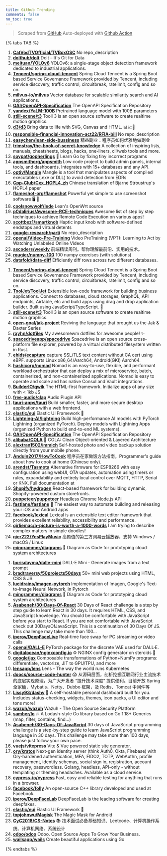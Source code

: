 ```yaml
---
title: Github Trending
comments: false
no_toc: true
---
```


> Scraped from [GitHub](https://github.com/trending)
Auto-deployed with [Github Action](https://docs.github.com/en/actions)

{% tabs TAB %}
<!-- tab Daily -->
1. [**CatVodTVOfficial/TVBoxOSC**](https://github.com/CatVodTVOfficial/TVBoxOSC)
No repo_description
2. [**dolthub/dolt**](https://github.com/dolthub/dolt)
Dolt – It's Git for Data
3. [**meituan/YOLOv6**](https://github.com/meituan/YOLOv6)
YOLOv6: a single-stage object detection framework dedicated to industrial applications.
4. [**Tencent/spring-cloud-tencent**](https://github.com/Tencent/spring-cloud-tencent)
Spring Cloud Tencent is a Spring Boot based Service Governance Framework provided by Tencent, including service discovery, traffic control, circuitbreak, ratelimit, config and so on.
5. [**milvus-io/milvus**](https://github.com/milvus-io/milvus)
Vector database for scalable similarity search and AI applications.
6. [**OAI/OpenAPI-Specification**](https://github.com/OAI/OpenAPI-Specification)
The OpenAPI Specification Repository
7. [**yandex/YaLM-100B**](https://github.com/yandex/YaLM-100B)
Pretrained language model with 100B parameters
8. [**still-scene/t3**](https://github.com/still-scene/t3)
Tooll 3 is an open source software to create realtime motion graphics.
9. [**d3/d3**](https://github.com/d3/d3)
Bring data to life with SVG, Canvas and HTML. 📊📈🎉
10. [**responsible-financial-innovation-act22/RFIA-bill**](https://github.com/responsible-financial-innovation-act22/RFIA-bill)
No repo_description
11. [**easychen/lean-side-bussiness**](https://github.com/easychen/lean-side-bussiness)
精益副业：程序员如何优雅地做副业
12. [**trimstray/the-book-of-secret-knowledge**](https://github.com/trimstray/the-book-of-secret-knowledge)
A collection of inspiring lists, manuals, cheatsheets, blogs, hacks, one-liners, cli/web tools and more.
13. [**soypat/gopherlings**](https://github.com/soypat/gopherlings)
📘️ Learn Go by fixing tiny incorrect programs
14. [**appsmithorg/appsmith**](https://github.com/appsmithorg/appsmith)
Low code project to build admin panels, internal tools, and dashboards. Integrates with 15+ databases and any API.
15. [**optiv/Mangle**](https://github.com/optiv/Mangle)
Mangle is a tool that manipulates aspects of compiled executables (.exe or DLL) to avoid detection from EDRs
16. [**Cpp-Club/Cxx_HOPL4_zh**](https://github.com/Cpp-Club/Cxx_HOPL4_zh)
Chinese translation of Bjarne Stroustrup's HOPL4 paper
17. [**flameshot-org/flameshot**](https://github.com/flameshot-org/flameshot)
Powerful yet simple to use screenshot software 🖥️ 📸
18. [**coolsnowwolf/lede**](https://github.com/coolsnowwolf/lede)
Lean's OpenWrt source
19. [**p0dalirius/Awesome-RCE-techniques**](https://github.com/p0dalirius/Awesome-RCE-techniques)
Awesome list of step by step techniques to achieve Remote Code Execution on various apps!
20. [**scottbez1/smartknob**](https://github.com/scottbez1/smartknob)
Haptic input knob with software-defined endstops and virtual detents
21. [**google-research/parti**](https://github.com/google-research/parti)
No repo_description
22. [**openai/Video-Pre-Training**](https://github.com/openai/Video-Pre-Training)
Video PreTraining (VPT): Learning to Act by Watching Unlabeled Online Videos
23. [**ascoders/weekly**](https://github.com/ascoders/weekly)
前端精读周刊。帮你理解最前沿、实用的技术。
24. [**rougier/numpy-100**](https://github.com/rougier/numpy-100)
100 numpy exercises (with solutions)
25. [**datafold/data-diff**](https://github.com/datafold/data-diff)
Efficiently diff rows across two different databases.
<!-- endtab -->
<!-- tab Weekly -->
1. [**Tencent/spring-cloud-tencent**](https://github.com/Tencent/spring-cloud-tencent)
Spring Cloud Tencent is a Spring Boot based Service Governance Framework provided by Tencent, including service discovery, traffic control, circuitbreak, ratelimit, config and so on.
2. [**ToolJet/ToolJet**](https://github.com/ToolJet/ToolJet)
Extensible low-code framework for building business applications. Connect to databases, cloud storages, GraphQL, API endpoints, Airtable, etc and build apps using drag and drop application builder. Built using JavaScript/TypeScript. 🚀
3. [**still-scene/t3**](https://github.com/still-scene/t3)
Tooll 3 is an open source software to create realtime motion graphics.
4. [**open-goal/jak-project**](https://github.com/open-goal/jak-project)
Reviving the language that brought us the Jak & Daxter Series
5. [**rxyhn/dotfiles**](https://github.com/rxyhn/dotfiles)
My awesomewm dotfiles for awesome people! ✨
6. [**spacedriveapp/spacedrive**](https://github.com/spacedriveapp/spacedrive)
Spacedrive is an open source cross-platform file explorer, powered by a virtual distributed filesystem written in Rust.
7. [**ehids/ecapture**](https://github.com/ehids/ecapture)
capture SSL/TLS text content without CA cert using eBPF. supports Linux x86_64/Aarch64, Android(GKI) Aarch64.
8. [**hashicorp/nomad**](https://github.com/hashicorp/nomad)
Nomad is an easy-to-use, flexible, and performant workload orchestrator that can deploy a mix of microservice, batch, containerized, and non-containerized applications. Nomad is easy to operate and scale and has native Consul and Vault integrations.
9. [**BuilderIO/qwik**](https://github.com/BuilderIO/qwik)
The HTML-first framework. Initialize apps of any size with < 1kb JS
10. [**free-audio/clap**](https://github.com/free-audio/clap)
Audio Plugin API
11. [**tauri-apps/tauri**](https://github.com/tauri-apps/tauri)
Build smaller, faster, and more secure desktop applications with a web frontend.
12. [**elastic/eui**](https://github.com/elastic/eui)
Elastic UI Framework 🙌
13. [**Lightning-AI/lightning**](https://github.com/Lightning-AI/lightning)
Build high-performance AI models with PyTorch Lightning (organized PyTorch). Deploy models with Lightning Apps (organized Python to build end-to-end ML systems).
14. [**OAI/OpenAPI-Specification**](https://github.com/OAI/OpenAPI-Specification)
The OpenAPI Specification Repository
15. [**alibaba/COLA**](https://github.com/alibaba/COLA)
🥤 COLA: Clean Object-oriented & Layered Architecture
16. [**alextran1502/immich**](https://github.com/alextran1502/immich)
Self-hosted photo and video backup solution directly from your mobile phone.
17. [**Anduin2017/HowToCook**](https://github.com/Anduin2017/HowToCook)
程序员在家做饭方法指南。Programmer's guide about how to cook at home (Chinese only).
18. [**arendst/Tasmota**](https://github.com/arendst/Tasmota)
Alternative firmware for ESP8266 with easy configuration using webUI, OTA updates, automation using timers or rules, expandability and entirely local control over MQTT, HTTP, Serial or KNX. Full documentation at
19. [**Shopify/hydrogen**](https://github.com/Shopify/hydrogen)
React-based framework for building dynamic, Shopify-powered custom storefronts.
20. [**puppeteer/puppeteer**](https://github.com/puppeteer/puppeteer)
Headless Chrome Node.js API
21. [**fastlane/fastlane**](https://github.com/fastlane/fastlane)
🚀 The easiest way to automate building and releasing your iOS and Android apps
22. [**facebook/lexical**](https://github.com/facebook/lexical)
Lexical is an extensible text editor framework that provides excellent reliability, accessibility and performance.
23. [**girliemac/a-picture-is-worth-a-1000-words**](https://github.com/girliemac/a-picture-is-worth-a-1000-words)
I am trying to describe complex matters in simple doodles!
24. [**qier222/YesPlayMusic**](https://github.com/qier222/YesPlayMusic)
高颜值的第三方网易云播放器，支持 Windows / macOS / Linux
25. [**mingrammer/diagrams**](https://github.com/mingrammer/diagrams)
🎨 Diagram as Code for prototyping cloud system architectures
<!-- endtab -->
<!-- tab Monthly -->
1. [**borisdayma/dalle-mini**](https://github.com/borisdayma/dalle-mini)
DALL·E Mini - Generate images from a text prompt
2. [**bradtraversy/50projects50days**](https://github.com/bradtraversy/50projects50days)
50+ mini web projects using HTML, CSS & JS
3. [**lucidrains/imagen-pytorch**](https://github.com/lucidrains/imagen-pytorch)
Implementation of Imagen, Google's Text-to-Image Neural Network, in Pytorch
4. [**mingrammer/diagrams**](https://github.com/mingrammer/diagrams)
🎨 Diagram as Code for prototyping cloud system architectures
5. [**Asabeneh/30-Days-Of-React**](https://github.com/Asabeneh/30-Days-Of-React)
30 Days of React challenge is a step by step guide to learn React in 30 days. It requires HTML, CSS, and JavaScript knowledge. You should be comfortable with JavaScript before you start to React. If you are not comfortable with JavaScript check out 30DaysOfJavaScript. This is a continuation of 30 Days Of JS. This challenge may take more than 100…
6. [**iperov/DeepFaceLive**](https://github.com/iperov/DeepFaceLive)
Real-time face swap for PC streaming or video calls
7. [**openai/DALL-E**](https://github.com/openai/DALL-E)
PyTorch package for the discrete VAE used for DALL·E.
8. [**digitalocean/nginxconfig.io**](https://github.com/digitalocean/nginxconfig.io)
⚙️ NGINX config generator on steroids 💉
9. [**google/jax**](https://github.com/google/jax)
Composable transformations of Python+NumPy programs: differentiate, vectorize, JIT to GPU/TPU, and more
10. [**lensapp/lens**](https://github.com/lensapp/lens)
Lens - The way the world runs Kubernetes
11. [**doocs/source-code-hunter**](https://github.com/doocs/source-code-hunter)
😱 从源码层面，剖析挖掘互联网行业主流技术的底层实现原理，为广大开发者 “提升技术深度” 提供便利。目前开放 Spring 全家桶，Mybatis、Netty、Dubbo 框架，及 Redis、Tomcat 中间件等
12. [**Lissy93/dashy**](https://github.com/Lissy93/dashy)
🚀 A self-hostable personal dashboard built for you. Includes status-checking, widgets, themes, icon packs, a UI editor and tons more!
13. [**wazuh/wazuh**](https://github.com/wazuh/wazuh)
Wazuh - The Open Source Security Platform
14. [**samber/lo**](https://github.com/samber/lo)
💥 A Lodash-style Go library based on Go 1.18+ Generics (map, filter, contains, find...)
15. [**Asabeneh/30-Days-Of-JavaScript**](https://github.com/Asabeneh/30-Days-Of-JavaScript)
30 days of JavaScript programming challenge is a step-by-step guide to learn JavaScript programming language in 30 days. This challenge may take more than 100 days, please just follow your own pace.
16. [**vuejs/vitepress**](https://github.com/vuejs/vitepress)
Vite & Vue powered static site generator.
17. [**ory/kratos**](https://github.com/ory/kratos)
Next-gen identity server (think Auth0, Okta, Firebase) with Ory-hardened authentication, MFA, FIDO2, TOTP, WebAuthn, profile management, identity schemas, social sign in, registration, account recovery, passwordless. Golang, headless, API-only - without templating or theming headaches. Available as a cloud service.
18. [**cypress-io/cypress**](https://github.com/cypress-io/cypress)
Fast, easy and reliable testing for anything that runs in a browser.
19. [**facebook/folly**](https://github.com/facebook/folly)
An open-source C++ library developed and used at Facebook.
20. [**iperov/DeepFaceLab**](https://github.com/iperov/DeepFaceLab)
DeepFaceLab is the leading software for creating deepfakes.
21. [**elastic/eui**](https://github.com/elastic/eui)
Elastic UI Framework 🙌
22. [**topjohnwu/Magisk**](https://github.com/topjohnwu/Magisk)
The Magic Mask for Android
23. [**CyC2018/CS-Notes**](https://github.com/CyC2018/CS-Notes)
📚 技术面试必备基础知识、Leetcode、计算机操作系统、计算机网络、系统设计
24. [**odoo/odoo**](https://github.com/odoo/odoo)
Odoo. Open Source Apps To Grow Your Business.
25. [**wailsapp/wails**](https://github.com/wailsapp/wails)
Create beautiful applications using Go
<!-- endtab -->
{% endtabs %}
